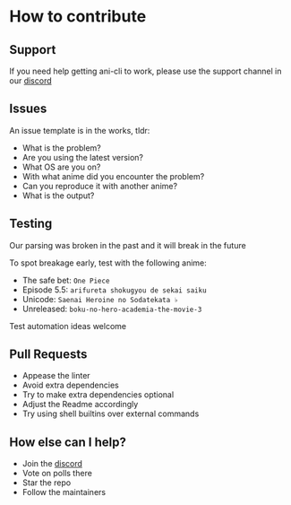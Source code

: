 # How to contribute

## Support
If you need help getting ani-cli to work, please use the support channel in our [discord](https://discord.gg/aqu7GpqVmR)

## Issues
An issue template is in the works, tldr:
- What is the problem?
- Are you using the latest version?
- What OS are you on?
- With what anime did you encounter the problem?
- Can you reproduce it with another anime?
- What is the output?

## Testing
Our parsing was broken in the past and it will break in the future

To spot breakage early, test with the following anime:
- The safe bet: `One Piece`
- Episode 5.5: `arifureta shokugyou de sekai saiku`
- Unicode: `Saenai Heroine no Sodatekata ♭`
- Unreleased: `boku-no-hero-academia-the-movie-3`

Test automation ideas welcome

## Pull Requests
- Appease the linter
- Avoid extra dependencies
- Try to make extra dependencies optional
- Adjust the Readme accordingly
- Try using shell builtins over external commands

## How else can I help?
- Join the [discord](https://discord.gg/aqu7GpqVmR)
- Vote on polls there
- Star the repo
- Follow the maintainers
